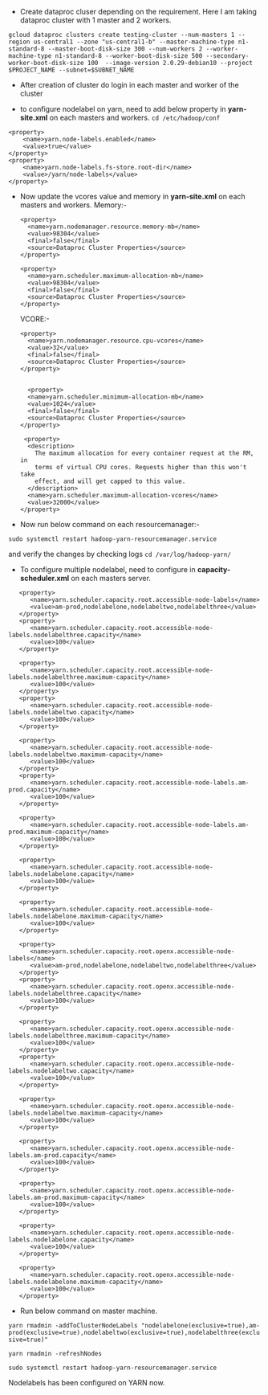 * Create dataproc cluser depending on the requirement. Here I am taking dataproc cluster with 1 master and 2 workers.

`gcloud dataproc clusters create testing-cluster --num-masters 1 --region us-central1 --zone "us-central1-b" --master-machine-type n1-standard-8 --master-boot-disk-size 300 --num-workers 2 --worker-machine-type n1-standard-8 --worker-boot-disk-size 500 --secondary-worker-boot-disk-size 100  --image-version 2.0.29-debian10 --project $PROJECT_NAME --subnet=$SUBNET_NAME`


* After creation of cluster do login in each master and worker of the cluster

* to configure nodelabel on yarn, need to add below property in **yarn-site.xml** on each masters and workers.
`cd /etc/hadoop/conf`

```
<property>
  	<name>yarn.node-labels.enabled</name>
  	<value>true</value>
</property>
<property>
   	<name>yarn.node-labels.fs-store.root-dir</name>
   	<value>/yarn/node-labels</value>
</property>
````


* Now update the vcores value and memory in **yarn-site.xml** on each masters and workers.
Memory:-

  ```
  <property>
    <name>yarn.nodemanager.resource.memory-mb</name>
    <value>98304</value>
    <final>false</final>
    <source>Dataproc Cluster Properties</source>
  </property>
  
  <property>
    <name>yarn.scheduler.maximum-allocation-mb</name>
    <value>98304</value>
    <final>false</final>
    <source>Dataproc Cluster Properties</source>
  </property>
  ````
  
  VCORE:-
  
  ```  
  <property>
    <name>yarn.nodemanager.resource.cpu-vcores</name>
    <value>32</value>
    <final>false</final>
    <source>Dataproc Cluster Properties</source>
  </property>
  
  
    <property>
    <name>yarn.scheduler.minimum-allocation-mb</name>
    <value>1024</value>
    <final>false</final>
    <source>Dataproc Cluster Properties</source>
  </property>
  
   <property>
    <description>
      The maximum allocation for every container request at the RM,       in
      terms of virtual CPU cores. Requests higher than this won't take
      effect, and will get capped to this value.
    </description>
    <name>yarn.scheduler.maximum-allocation-vcores</name>
    <value>32000</value>
  </property>
  ````
 * Now run below command on each resourcemanager:-
  
  `sudo systemctl restart hadoop-yarn-resourcemanager.service`
  
  and verify the changes by checking logs `cd /var/log/hadoop-yarn/`
  
 * To configure multiple nodelabel, need to configure in **capacity-scheduler.xml** on each masters server.

```   
   <property>
      <name>yarn.scheduler.capacity.root.accessible-node-labels</name>
      <value>am-prod,nodelabelone,nodelabeltwo,nodelabelthree</value>
   </property>
   <property>
      <name>yarn.scheduler.capacity.root.accessible-node-labels.nodelabelthree.capacity</name>
      <value>100</value>
   </property>

   <property>
      <name>yarn.scheduler.capacity.root.accessible-node-labels.nodelabelthree.maximum-capacity</name>
      <value>100</value>
   </property>
   <property>
      <name>yarn.scheduler.capacity.root.accessible-node-labels.nodelabeltwo.capacity</name>
      <value>100</value>
   </property>

   <property>
      <name>yarn.scheduler.capacity.root.accessible-node-labels.nodelabeltwo.maximum-capacity</name>
      <value>100</value>
   </property>
   <property>
      <name>yarn.scheduler.capacity.root.accessible-node-labels.am-prod.capacity</name>
      <value>100</value>
   </property>

   <property>
      <name>yarn.scheduler.capacity.root.accessible-node-labels.am-prod.maximum-capacity</name>
      <value>100</value>
   </property>

   <property>
      <name>yarn.scheduler.capacity.root.accessible-node-labels.nodelabelone.capacity</name>
      <value>100</value>
   </property>

   <property>
      <name>yarn.scheduler.capacity.root.accessible-node-labels.nodelabelone.maximum-capacity</name>
      <value>100</value>
   </property>

   <property>
      <name>yarn.scheduler.capacity.root.openx.accessible-node-labels</name>
      <value>am-prod,nodelabelone,nodelabeltwo,nodelabelthree</value>
   </property>
   <property>
      <name>yarn.scheduler.capacity.root.openx.accessible-node-labels.nodelabelthree.capacity</name>
      <value>100</value>
   </property>

   <property>
      <name>yarn.scheduler.capacity.root.openx.accessible-node-labels.nodelabelthree.maximum-capacity</name>
      <value>100</value>
   </property>
   <property>
      <name>yarn.scheduler.capacity.root.openx.accessible-node-labels.nodelabeltwo.capacity</name>
      <value>100</value>
   </property>

   <property>
      <name>yarn.scheduler.capacity.root.openx.accessible-node-labels.nodelabeltwo.maximum-capacity</name>
      <value>100</value>
   </property>

   <property>
      <name>yarn.scheduler.capacity.root.openx.accessible-node-labels.am-prod.capacity</name>
      <value>100</value>
   </property>

   <property>
      <name>yarn.scheduler.capacity.root.openx.accessible-node-labels.am-prod.maximum-capacity</name>
      <value>100</value>
   </property>

   <property>
      <name>yarn.scheduler.capacity.root.openx.accessible-node-labels.nodelabelone.capacity</name>
      <value>100</value>
   </property>

   <property>
      <name>yarn.scheduler.capacity.root.openx.accessible-node-labels.nodelabelone.maximum-capacity</name>
      <value>100</value>
   </property>
  ````
  
* Run below command on master machine.

`yarn rmadmin -addToClusterNodeLabels "nodelabelone(exclusive=true),am-prod(exclusive=true),nodelabeltwo(exclusive=true),nodelabelthree(exclusive=true)"
`

`yarn rmadmin -refreshNodes`

`sudo systemctl restart hadoop-yarn-resourcemanager.service`


Nodelabels has been configured on YARN now.
